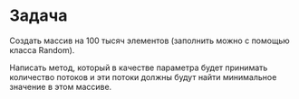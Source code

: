 # Задача
Создать массив на 100 тысяч элементов (заполнить можно с помощью класса Random).

Написать метод, который в качестве параметра будет принимать количество потоков и эти потоки должны будут найти минимальное значение в этом массиве.